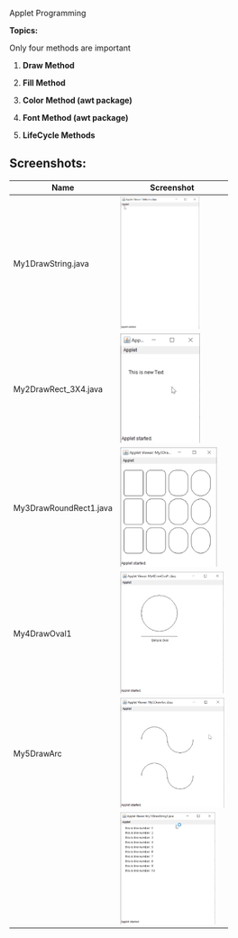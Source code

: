 Applet Programming

**Topics:**

Only four methods are important

1.  **Draw Method**

2.  **Fill Method**

3.  **Color Method (awt package)**

4.  **Font Method (awt package)**

5.  **LifeCycle Methods**

## Screenshots:

| **Name**               | **Screenshot**                                                          |
|------------------------|-------------------------------------------------------------------------|
| My1DrawString.java     | <img src="media\image1.png" style="width:1.46535in;height:2.46384in" /> |
| My2DrawRect\_3X4.java  | <img src="media\image2.png" style="width:1.475in;height:2.0125in" />    |
| My3DrawRoundRect1.java | <img src="media\image3.png" style="width:1.78168in;height:2.21528in" /> |
| My4DrawOval1           | <img src="media\image4.png" style="width:1.90371in;height:2.25163in" /> |
| My5DrawArc             | <img src="media\image5.png" style="width:1.91615in;height:2.02757in" /> |
|                        | <img src="media\image6.png" style="width:1.74955in;height:2.06931in" /> |

